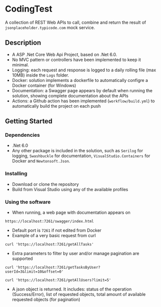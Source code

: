 # CodingTest

A collection of REST Web APIs to call, combine and return the result of `jsonplaceholder.typicode.com` mock service.

## Description

* A ASP .Net Core Web Api Project, based on .Net 6.0.
* No MVC pattern or controllers have been implemented to keep it minimal.
* Logging: each request and response is logged to a daily rolling file (max 10MB) inside the `Logs` folder.
* Docker: solution implements a dockerfile to automatically configre a Docker container (for Windows)
* Documentation: a Swagger page appears by default when running the solution, showing complete documentation about the APIs
* Actions: a Github action has been implemented (`workflow/build.yml`) to automatically build the project on each push

## Getting Started

### Dependencies

* .Net 6.0 
* Any other package is included in the solution, such as `Serilog` for logging, `Swashbuckle` for documentation, `VisualStudio.Containers` for Docker and `Newtonsoft.Json`.

### Installing

* Download or clone the repository
* Build from Visual Studio using any of the available profiles

### Using the software

* When running, a web page with documentation appears on 
```
https://localhost:7261/swagger/index.html
```
* Default port is `7261` if not edited from Docker
* Example of a very basic request from curl
```
curl 'https://localhost:7261/getAllTasks'
```
* Extra parameters to filter by user and/or manage pagination are supported
```
curl 'https://localhost:7261/getTasksByUser?userId=3&limit=10&offset=0'
```
```
curl 'https://localhost:7261/getAllUsers?limit=5'
```
* A json object is returned. It includes: status of the operation (Success/Error), list of requested objects, total amount of available requested objects (for pagination) 

